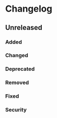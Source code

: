# Changelog

## Unreleased

### Added

### Changed

### Deprecated

### Removed

### Fixed

### Security
